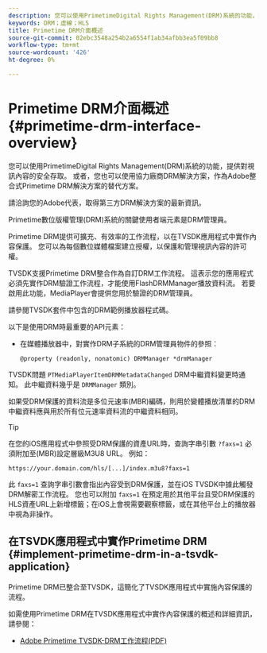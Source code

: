 ```yaml
---
description: 您可以使用PrimetimeDigital Rights Management(DRM)系統的功能，提供對視訊內容的安全存取。 或者，您也可以使用協力廠商DRM解決方案，作為Adobe整合式Primetime DRM解決方案的替代方案。
keywords: DRM；虛線；HLS
title: Primetime DRM介面概述
source-git-commit: 02ebc3548a254b2a6554f1ab34afbb3ea5f09bb8
workflow-type: tm+mt
source-wordcount: '426'
ht-degree: 0%

---
```


# Primetime DRM介面概述 {#primetime-drm-interface-overview}

您可以使用PrimetimeDigital Rights Management(DRM)系統的功能，提供對視訊內容的安全存取。 或者，您也可以使用協力廠商DRM解決方案，作為Adobe整合式Primetime DRM解決方案的替代方案。

<!--<a id="section_4DD54E085AB345FE9BE00865E56B28DB"></a>-->

請洽詢您的Adobe代表，取得第三方DRM解決方案的最新資訊。

Primetime數位版權管理(DRM)系統的關鍵使用者端元素是DRM管理員。

Primetime DRM提供可擴充、有效率的工作流程，以在TVSDK應用程式中實作內容保護。 您可以為每個數位媒體檔案建立授權，以保護和管理視訊內容的許可權。

TVSDK支援Primetime DRM整合作為自訂DRM工作流程。 這表示您的應用程式必須先實作DRM驗證工作流程，才能使用FlashDRMManager播放資料流。 若要啟用此功能，MediaPlayer會提供您用於驗證的DRM管理員。

請參閱TVSDK套件中包含的DRM範例播放器程式碼。

以下是使用DRM時最重要的API元素：

* 在媒體播放器中，對實作DRM子系統的DRM管理員物件的參照：

  ```
  @property (readonly, nonatomic) DRMManager *drmManager
  ```

<!--<a id="section_F986DB1EDD6F44CD8E57419CCA0921E8"></a>-->

TVSDK問題 `PTMediaPlayerItemDRMMetadataChanged` DRM中繼資料變更時通知。 此中繼資料幾乎是 `DRMManager` 類別。

<!--<a id="section_223DCF63BAB6438792A85352A79044CC"></a>-->

如果受DRM保護的資料流是多位元速率(MBR)編碼，則用於變體播放清單的DRM中繼資料應與用於所有位元速率資料流的中繼資料相同。

>[!TIP]
>
>在您的iOS應用程式中參照受DRM保護的資產URL時，查詢字串引數 `?faxs=1` 必須附加至(MBR)設定層級M3U8 URL。 例如：

```
https://your.domain.com/hls/[...]/index.m3u8?faxs=1
```

此 `faxs=1` 查詢字串引數會指出內容受到DRM保護，並在iOS TVSDK中據此觸發DRM解密工作流程。 您也可以附加 `faxs=1` 在預定用於其他平台且受DRM保護的HLS資產URL上新增標籤；在iOS上會視需要觀察標籤，或在其他平台上的播放器中視為非操作。

## 在TSVDK應用程式中實作Primetime DRM {#implement-primetime-drm-in-a-tsvdk-application}

Primetime DRM已整合至TVSDK，這簡化了TVSDK應用程式中實施內容保護的流程。

如需使用Primetime DRM在TVSDK應用程式中實作內容保護的概述和詳細資訊，請參閱：

* [Adobe Primetime TVSDK-DRM工作流程(PDF)](https://helpx.adobe.com/content/dam/help/en/primetime/drm/drm_tvsdk_drm_workflow.pdf)
